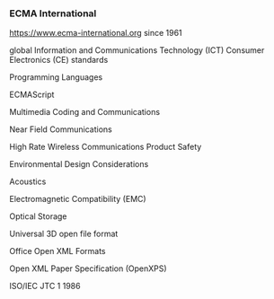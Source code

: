 ### ECMA International
https://www.ecma-international.org
since 1961

global 
Information and Communications Technology (ICT) 
Consumer Electronics (CE)
standards

Programming Languages

ECMAScript

Multimedia Coding and Communications

Near Field Communications

High Rate Wireless Communications
Product Safety

Environmental Design Considerations

Acoustics

Electromagnetic Compatibility (EMC)

Optical Storage

Universal 3D open file format

Office Open XML Formats

Open XML Paper Specification (OpenXPS)

ISO/IEC JTC 1
1986